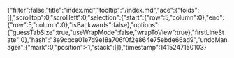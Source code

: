 {"filter":false,"title":"index.md","tooltip":"/index.md","ace":{"folds":[],"scrolltop":0,"scrollleft":0,"selection":{"start":{"row":5,"column":0},"end":{"row":5,"column":0},"isBackwards":false},"options":{"guessTabSize":true,"useWrapMode":false,"wrapToView":true},"firstLineState":0},"hash":"3e9cbce01e7d9e18a706f0f2e864e75ebde66ad9","undoManager":{"mark":0,"position":-1,"stack":[]},"timestamp":1415247150103}